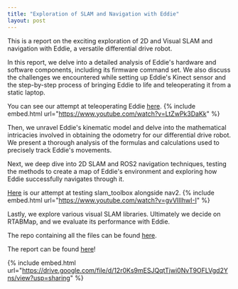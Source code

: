 ```yaml
---
title: "Exploration of SLAM and Navigation with Eddie"
layout: post
---
```


This is a report on the exciting exploration of 2D and Visual SLAM and navigation with Eddie, a versatile differential drive robot.

In this report, we delve into a detailed analysis of Eddie's hardware and software components, including its firmware command set. We also discuss the challenges we encountered while setting up Eddie's Kinect sensor and the step-by-step process of bringing Eddie to life and teleoperating it from a static laptop.

You can see our attempt at teleoperating Eddie [here](https://www.youtube.com/watch?v=LtZwPk3DaKk).
{% include embed.html url="https://www.youtube.com/watch?v=LtZwPk3DaKk" %}

Then, we unravel Eddie's kinematic model and delve into the mathematical intricacies involved in obtaining the odometry for our differential drive robot. We present a thorough analysis of the formulas and calculations used to precisely track Eddie's movements.

Next, we deep dive into 2D SLAM and ROS2 navigation techniques, testing the methods to create a map of Eddie's environment and exploring how Eddie successfully navigates through it.

[Here](https://www.youtube.com/watch?v=gvVIIlhwI-I) is our attempt at testing slam_toolbox alongside nav2.
{% include embed.html url="https://www.youtube.com/watch?v=gvVIIlhwI-I" %}

Lastly, we explore various visual SLAM libraries. Ultimately we decide on RTABMap, and we evaluate its performance with Eddie.


The repo containing all the files can be found [here](https://github.com/zahra-niazi/robotics-spring2023/tree/main/Eddie).

The report can be found [here](https://drive.google.com/file/d/12r0Ks9mESJQqtTjwi0NvT9OFLVgd2Yns/view?usp=sharing)!

{% include embed.html url="https://drive.google.com/file/d/12r0Ks9mESJQqtTjwi0NvT9OFLVgd2Yns/view?usp=sharing" %}
